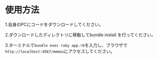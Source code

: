 # 使用方法
1.自身のPCにコードをダウンロードしてください。

2.ダウンロードしたディレクトリに移動してbundle install を行ってください。

3.ターミナルで```bundle exec ruby app.rb```を入力し、ブラウザで```http://localhost:4567/memos```にアクセスしてください。

